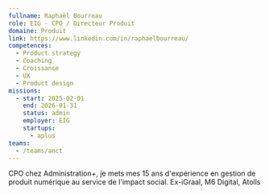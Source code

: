 ```yaml
---
fullname: Raphaël Bourreau
role: EIG - CPO / Directeur Produit
domaine: Produit
link: https://www.linkedin.com/in/raphaelbourreau/
competences:
  - Product strategy
  - Coaching
  - Croissance
  - UX
  - Product design
missions:
  - start: 2025-02-01
    end: 2026-01-31
    status: admin
    employer: EIG
    startups:
      - aplus
teams:
  - /teams/anct
---
```

CPO chez Administration+, je mets mes 15 ans d'expérience en gestion de produit numérique au service de l'impact social.
Ex-iGraal, M6 Digital, Atolls